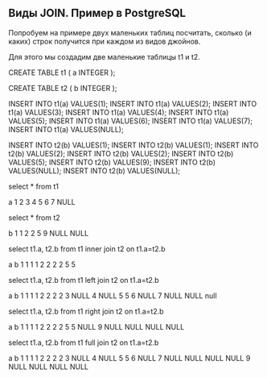 ## Виды JOIN. Пример в PostgreSQL

Попробуем на примере двух маленьких таблиц посчитать, сколько (и каких) строк получится при каждом из видов джойнов.

Для этого мы создадим две маленькие таблицы t1 и t2.


  CREATE TABLE t1 (
  a INTEGER
  );
  
  CREATE TABLE t2 (
  b INTEGER
  );

INSERT INTO t1(a) VALUES(1);
INSERT INTO t1(a) VALUES(2);
INSERT INTO t1(a) VALUES(3);
INSERT INTO t1(a) VALUES(4);
INSERT INTO t1(a) VALUES(5);
INSERT INTO t1(a) VALUES(6);
INSERT INTO t1(a) VALUES(7);
INSERT INTO t1(a) VALUES(NULL);

INSERT INTO t2(b) VALUES(1);
INSERT INTO t2(b) VALUES(1);
INSERT INTO t2(b) VALUES(2);
INSERT INTO t2(b) VALUES(2);
INSERT INTO t2(b) VALUES(5);
INSERT INTO t2(b) VALUES(9);
INSERT INTO t2(b) VALUES(NULL);
INSERT INTO t2(b) VALUES(NULL);



select *
from t1

a
1
2
3
4
5
6
7
NULL

select *
from t2

b
1
1
2
2
5
9
NULL
NULL

select t1.a, t2.b
from t1
inner join t2 on t1.a=t2.b

a		b
1		1
1		1
2		2
2		2
5		5

select t1.a, t2.b
from t1
left join t2 on t1.a=t2.b

a		b
1		1
1		1
2		2
2		2
3		NULL
4		NULL
5		5
6		NULL
7		NULL
NULL	null

select t1.a, t2.b
from t1
right join t2 on t1.a=t2.b

a		b
1		1
1		1
2		2
2		2
5		5
NULL	9
NULL	NULL
NULL	NULL

select t1.a, t2.b
from t1
full join t2 on t1.a=t2.b

a		b
1		1
1		1
2		2
2		2
3		NULL
4		NULL
5		5
6		NULL
7		NULL
NULL	NULL
NULL	9
NULL	NULL
NULL	NULL
